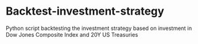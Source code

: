 # Backtest-investment-strategy
Python script backtesting the investment strategy based on investment in Dow Jones Composite Index and 20Y US Treasuries
